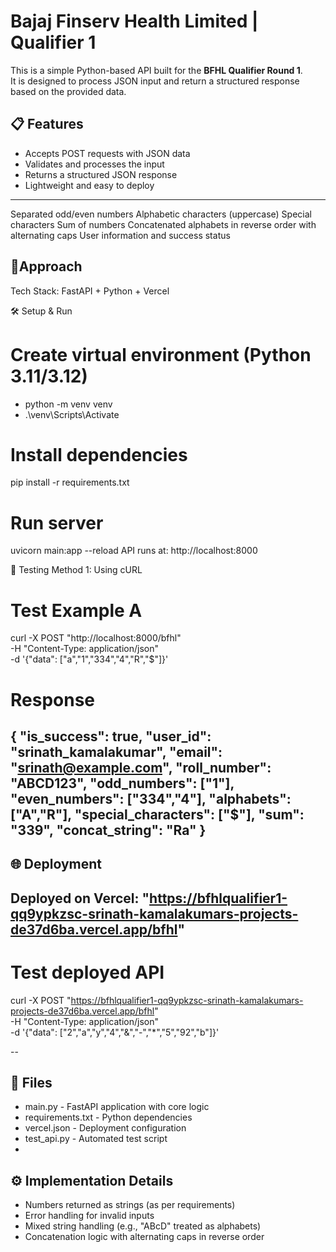 # Bajaj Finserv Health Limited | Qualifier 1
This is a simple Python-based API built for the **BFHL Qualifier Round 1**.  
It is designed to process JSON input and return a structured response based on the provided data.

## 📋 Features
- Accepts POST requests with JSON data
- Validates and processes the input
- Returns a structured JSON response
- Lightweight and easy to deploy

---
Separated odd/even numbers
Alphabetic characters (uppercase)
Special characters
Sum of numbers
Concatenated alphabets in reverse order with alternating caps
User information and success status

## 🚀Approach
Tech Stack: FastAPI + Python + Vercel

🛠 Setup & Run
# Create virtual environment (Python 3.11/3.12)
- python -m venv venv
- .\venv\Scripts\Activate


# Install dependencies
pip install -r requirements.txt

# Run server
uvicorn main:app --reload
API runs at: http://localhost:8000

🧪 Testing
Method 1: Using cURL
# Test Example A
curl -X POST "http://localhost:8000/bfhl" \
     -H "Content-Type: application/json" \
     -d '{"data": ["a","1","334","4","R","$"]}'

# Response

{
  "is_success": true,
  "user_id": "srinath_kamalakumar",
  "email": "srinath@example.com",
  "roll_number": "ABCD123",
  "odd_numbers": ["1"],
  "even_numbers": ["334","4"],
  "alphabets": ["A","R"],
  "special_characters": ["$"],
  "sum": "339",
  "concat_string": "Ra"
}
--
## 🌐 Deployment
Deployed on Vercel: "https://bfhlqualifier1-qq9ypkzsc-srinath-kamalakumars-projects-de37d6ba.vercel.app/bfhl"
--

# Test deployed API
curl -X POST "https://bfhlqualifier1-qq9ypkzsc-srinath-kamalakumars-projects-de37d6ba.vercel.app/bfhl" \
     -H "Content-Type: application/json" \
     -d '{"data": ["2","a","y","4","&","-","*","5","92","b"]}'

--

## 📁 Files
- main.py - FastAPI application with core logic
- requirements.txt - Python dependencies
- vercel.json - Deployment configuration
- test_api.py - Automated test script
- 
## ⚙️ Implementation Details
- Numbers returned as strings (as per requirements)
- Error handling for invalid inputs
- Mixed string handling (e.g., "ABcD" treated as alphabets)
- Concatenation logic with alternating caps in reverse order

